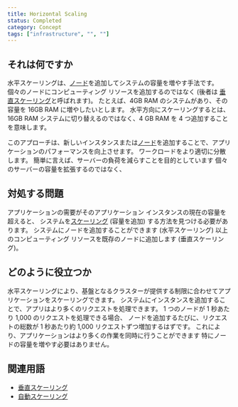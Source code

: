 ```yaml
---
title: Horizontal Scaling
status: Completed
category: Concept
tags: ["infrastructure", "", ""]
---
```


## それは何ですか

水平スケーリングは、[ノード](/nodes/)を追加してシステムの容量を増やす手法です。
個々のノードにコンピューティング リソースを追加するのではなく (後者は [垂直スケーリング](/vertical-scaling/)と呼ばれます)。
たとえば、4GB RAM のシステムがあり、その容量を 16GB RAM に増やしたいとします。
水平方向にスケーリングするとは、16GB RAM システムに切り替えるのではなく、4 GB RAM を 4 つ追加することを意味します。

このアプローチは、新しいインスタンスまたは[ノード](/nodes/)を追加することで、アプリケーションのパフォーマンスを向上させます。
ワークロードをより適切に分散します。
簡単に言えば、サーバーの負荷を減らすことを目的としています
個々のサーバーの容量を拡張するのではなく、

## 対処する問題

アプリケーションの需要がそのアプリケーション インスタンスの現在の容量を超えると、
システムを[スケーリング](/scalability/) (容量を追加) する方法を見つける必要があります。
システムにノードを追加することができます (水平スケーリング)
以上のコンピューティング リソースを既存のノードに追加します (垂直スケーリング)。

## どのように役立つか

水平スケーリングにより、基盤となるクラスターが提供する制限に合わせてアプリケーションをスケーリングできます。
システムにインスタンスを追加することで、アプリはより多くのリクエストを処理できます。
1 つのノードが 1 秒あたり 1,000 のリクエストを処理できる場合、
ノードを追加するたびに、リクエストの総数が 1 秒あたり約 1,000 リクエストずつ増加するはずです。
これにより、アプリケーションはより多くの作業を同時に行うことができます
特にノードの容量を増やす必要はありません。

## 関連用語

* [垂直スケーリング](/vertical-scaling/)
* [自動スケーリング](/auto-scaling/)
